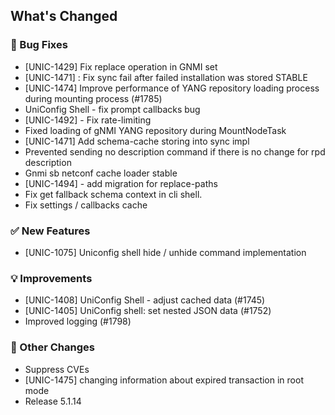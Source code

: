 <!-- Release notes generated using configuration in .github/release.yml at 5.1.14 -->

## What's Changed
### 🐞 Bug Fixes
* [UNIC-1429] Fix replace operation in GNMI set
* [UNIC-1471] : Fix sync fail after failed installation was stored STABLE
* [UNIC-1474] Improve performance of YANG repository loading process during mounting process (#1785)
* UniConfig Shell - fix prompt callbacks bug
* [UNIC-1492] - Fix rate-limiting
* Fixed loading of gNMI YANG repository during MountNodeTask
* [UNIC-1471] Add schema-cache storing into sync impl
* Prevented sending no description command if there is no change for rpd description
* Gnmi sb netconf cache loader stable
* [UNIC-1494] - add migration for replace-paths
* Fix get fallback schema context in cli shell.
* Fix settings / callbacks cache
### ✅ New Features
* [UNIC-1075] Uniconfig shell hide / unhide command implementation
### 💡 Improvements
* [UNIC-1408] UniConfig Shell - adjust cached data (#1745)
* [UNIC-1405] UniConfig shell: set nested JSON data (#1752)
* Improved logging (#1798)
### 🔧 Other Changes
* Suppress CVEs
* [UNIC-1475] changing information about expired transaction in root mode
* Release 5.1.14

